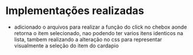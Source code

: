 # Implementações realizadas

- adicionado o arquivos para realizar a função do click no chebox aonde retorna o item selecionado, nao podendo ter varios itens identicos na lista, tambem realizando a alteração no css para representar visualmente a seleção do item do cardapio